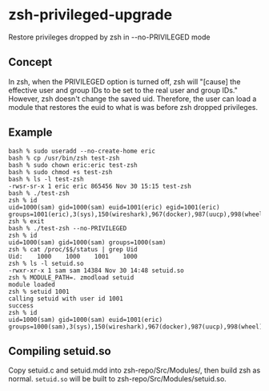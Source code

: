 # zsh-privileged-upgrade
Restore privileges dropped by zsh in --no-PRIVILEGED mode

## Concept
In zsh, when the PRIVILEGED option is turned off, zsh will "[cause] the effective user and group IDs to be set to the real user and group IDs." However, zsh doesn't change the saved uid. Therefore, the user can load a module that restores the euid to what is was before zsh dropped privileges.

## Example
```
bash % sudo useradd --no-create-home eric
bash % cp /usr/bin/zsh test-zsh
bash % sudo chown eric:eric test-zsh
bash % sudo chmod +s test-zsh
bash % ls -l test-zsh
-rwsr-sr-x 1 eric eric 865456 Nov 30 15:15 test-zsh
bash % ./test-zsh
zsh % id
uid=1000(sam) gid=1000(sam) euid=1001(eric) egid=1001(eric) groups=1001(eric),3(sys),150(wireshark),967(docker),987(uucp),998(wheel),1000(sam)
zsh % exit
bash % ./test-zsh --no-PRIVILEGED
zsh % id
uid=1000(sam) gid=1000(sam) groups=1000(sam)
zsh % cat /proc/$$/status | grep Uid
Uid:	1000	1000	1001	1000
zsh % ls -l setuid.so
-rwxr-xr-x 1 sam sam 14384 Nov 30 14:48 setuid.so
zsh % MODULE_PATH=. zmodload setuid
module loaded
zsh % setuid 1001
calling setuid with user id 1001
success
zsh % id
uid=1000(sam) gid=1000(sam) euid=1001(eric) groups=1000(sam),3(sys),150(wireshark),967(docker),987(uucp),998(wheel)
```

## Compiling setuid.so
Copy setuid.c and setuid.mdd into zsh-repo/Src/Modules/, then build zsh as normal. `setuid.so` will be built to zsh-repo/Src/Modules/setuid.so.

